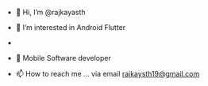 - 👋 Hi, I’m @rajkayasth
- 👀 I’m interested in Android Flutter
-  
- 🌱 Mobile Software developer

- 📫 How to reach me ... via email rajkaysth19@gmail.com


